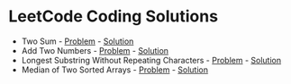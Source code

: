 # LeetCode Coding Solutions

* Two Sum - [Problem](https://leetcode.com/problems/two-sum) - [Solution](https://github.com/v1n337/leetcode/tree/master/two-sum/src/ca/uwaterloo)
* Add Two Numbers - [Problem](https://leetcode.com/problems/add-two-numbers) - [Solution](https://github.com/v1n337/leetcode/tree/master/add-two-numbers/src/ca/uwaterloo)
* Longest Substring Without Repeating Characters - [Problem](https://leetcode.com/problems/longest-substring-without-repeating-characters) - [Solution](https://github.com/v1n337/leetcode/tree/master/longest-substring-without-repeating-characters/src/ca/uwaterloo)
* Median of Two Sorted Arrays - [Problem](https://leetcode.com/problems/median-of-two-sorted-arrays) - [Solution](https://github.com/v1n337/leetcode/tree/master/median-of-two-sorted-arrays/src/ca/uwaterloo)
